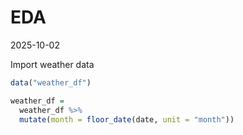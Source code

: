 EDA
================
2025-10-02

Import weather data

``` r
data("weather_df")

weather_df =
  weather_df %>% 
  mutate(month = floor_date(date, unit = "month"))
```
